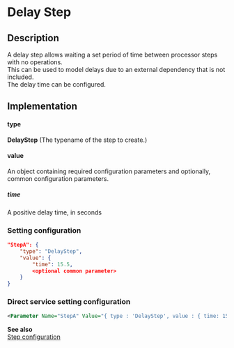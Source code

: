 # Delay Step

## Description
A delay step allows waiting a set period of time between processor steps with no operations.<br/>
This can be used to model delays due to an external dependency that is not included.<br/>
The delay time can be configured.

## Implementation
#### type
__DelayStep__ (The typename of the step to create.)

#### value
An object containing required configuration parameters and optionally, common configuration parameters.

##### time
A positive delay time, in seconds


### Setting configuration
```json
"StepA": { 
    "type": "DelayStep",
    "value": {
        "time": 15.5,
        <optional common parameter>
    }
}
```

### Direct service setting configuration
```xml
<Parameter Name="StepA" Value="{ type : 'DelayStep', value : { time: 15.5, <optional common parameters> } }" />
```

__See also__<br/>
[Step configuration](./Step.md)